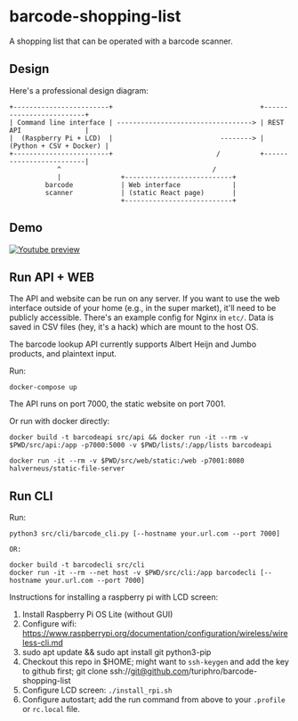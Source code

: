# barcode-shopping-list
A shopping list that can be operated with a barcode scanner.


## Design
Here's a professional design diagram:

    +------------------------+                                     +-------------------------+
    | Command line interface | ----------------------------------> | REST API                |
    |  (Raspberry Pi + LCD)  |                           --------> | (Python + CSV + Docker) |
    +------------------------+                          /          +-------------------------|
                ^                                      /
                |               +---------------------------+
             barcode            | Web interface             |
             scanner            | (static React page)       |
                                +---------------------------+

## Demo

[![Youtube preview](https://img.youtube.com/vi/31pYClpleRU/0.jpg)](https://www.youtube.com/watch?v=31pYClpleRU)

## Run API + WEB

The API and website can be run on any server. If you want to use the web interface outside of
your home (e.g., in the super market), it'll need to be publicly accessible. There's an
example config for Nginx in `etc/`. Data is saved in CSV files (hey, it's a hack) which are
mount to the host OS.

The barcode lookup API currently supports Albert Heijn and Jumbo products, and plaintext input.

Run:

    docker-compose up

The API runs on port 7000, the static website on port 7001.

Or run with docker directly:

    docker build -t barcodeapi src/api && docker run -it --rm -v $PWD/src/api:/app -p7000:5000 -v $PWD/lists/:/app/lists barcodeapi

    docker run -it --rm -v $PWD/src/web/static:/web -p7001:8080 halverneus/static-file-server


## Run CLI

Run:

    python3 src/cli/barcode_cli.py [--hostname your.url.com --port 7000]

    OR:

    docker build -t barcodecli src/cli
    docker run -it --rm --net host -v $PWD/src/cli:/app barcodecli [--hostname your.url.com --port 7000]

Instructions for installing a raspberry pi with LCD screen:

1. Install Raspberry Pi OS Lite (without GUI)
2. Configure wifi:
   https://www.raspberrypi.org/documentation/configuration/wireless/wireless-cli.md
3. sudo apt update && sudo apt install git python3-pip
3. Checkout this repo in $HOME;
   might want to `ssh-keygen` and add the key to github first;
   git clone ssh://git@github.com/turiphro/barcode-shopping-list
4. Configure LCD screen:
   `./install_rpi.sh`
5. Configure autostart; add the run command from above to your `.profile` or `rc.local` file.

